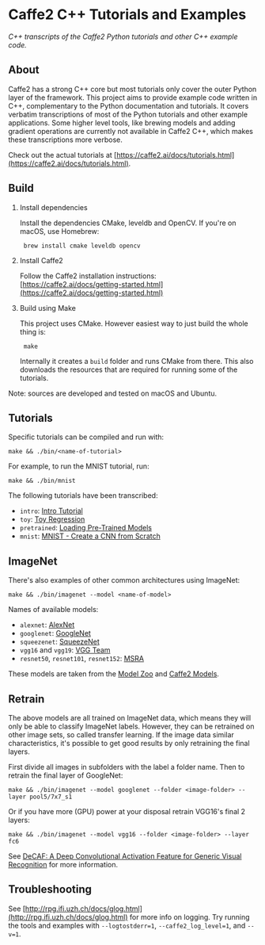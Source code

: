 # Caffe2 C++ Tutorials and Examples

*C++ transcripts of the Caffe2 Python tutorials and other C++ example code.*


## About

Caffe2 has a strong C++ core but most tutorials only cover the outer Python layer of the framework. This project aims to provide example code written in C++, complementary to the Python documentation and tutorials. It covers verbatim transcriptions of most of the Python tutorials and other example applications. Some higher level tools, like brewing models and adding gradient operations are currently not available in Caffe2 C++, which makes these transcriptions more verbose.

Check out the actual tutorials at [https://caffe2.ai/docs/tutorials.html](https://caffe2.ai/docs/tutorials.html).


## Build

1. Install dependencies

    Install the dependencies CMake, leveldb and OpenCV. If you're on macOS, use Homebrew:

        brew install cmake leveldb opencv

2. Install Caffe2

    Follow the Caffe2 installation instructions: [https://caffe2.ai/docs/getting-started.html](https://caffe2.ai/docs/getting-started.html)

3. Build using Make

    This project uses CMake. However easiest way to just build the whole thing is:

        make

    Internally it creates a `build` folder and runs CMake from there. This also downloads the resources that are required for running some of the tutorials.

Note: sources are developed and tested on macOS and Ubuntu.


## Tutorials

Specific tutorials can be compiled and run with:

    make && ./bin/<name-of-tutorial>

For example, to run the MNIST tutorial, run:

    make && ./bin/mnist

The following tutorials have been transcribed:

* `intro`: [Intro Tutorial](https://caffe2.ai/docs/intro-tutorial.html)
* `toy`: [Toy Regression](https://caffe2.ai/docs/tutorial-toy-regression.html)
* `pretrained`: [Loading Pre-Trained Models](https://caffe2.ai/docs/tutorial-loading-pre-trained-models.html)
* `mnist`: [MNIST - Create a CNN from Scratch](https://caffe2.ai/docs/tutorial-MNIST.html)

## ImageNet

There's also examples of other common architectures using ImageNet:

    make && ./bin/imagenet --model <name-of-model>

Names of available models:

* `alexnet`: [AlexNet](https://github.com/BVLC/caffe/tree/master/models/bvlc_alexnet)
* `googlenet`: [GoogleNet](https://github.com/BVLC/caffe/tree/master/models/bvlc_googlenet)
* `squeezenet`: [SqueezeNet](https://github.com/DeepScale/SqueezeNet)
* `vgg16` and `vgg19`: [VGG Team](http://www.robots.ox.ac.uk/~vgg/research/very_deep/)
* `resnet50`, `resnet101`, `resnet152`: [MSRA](https://github.com/KaimingHe/deep-residual-networks)

These models are taken from the [Model Zoo](https://github.com/caffe2/caffe2/wiki/Model-Zoo) and [Caffe2 Models](https://github.com/leonardvandriel/caffe2_models).

## Retrain

The above models are all trained on ImageNet data, which means they will only be able to classify ImageNet labels. However, they can be retrained on other image sets, so called transfer learning. If the image data similar characteristics, it's possible to get good results by only retraining the final layers.

First divide all images in subfolders with the label a folder name. Then to retrain the final layer of GoogleNet:

    make && ./bin/imagenet --model googlenet --folder <image-folder> --layer pool5/7x7_s1

Or if you have more (GPU) power at your disposal retrain VGG16's final 2 layers:

    make && ./bin/imagenet --model vgg16 --folder <image-folder> --layer fc6

See [DeCAF: A Deep Convolutional Activation Feature for Generic Visual Recognition](https://arxiv.org/pdf/1310.1531v1.pdf) for more information.

## Troubleshooting

See [http://rpg.ifi.uzh.ch/docs/glog.html](http://rpg.ifi.uzh.ch/docs/glog.html) for more info on logging. Try running the tools and examples with `--logtostderr=1`, `--caffe2_log_level=1`, and `--v=1`.
